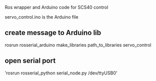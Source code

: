 Ros wrapper and Arduino code for SCS40 control

servo_control.ino is the Arduino file


## create message to Arduino lib
rosrun rosserial_arduino make_libraries path_to_libraries servo_control

## open serial port
'rosrun rosserial_python serial_node.py /dev/ttyUSB0'




